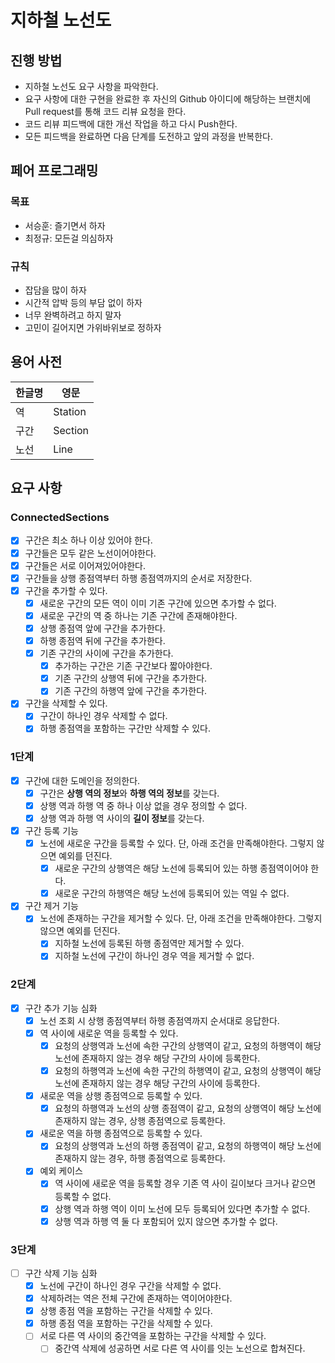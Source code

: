 # 지하철 노선도

## 진행 방법

* 지하철 노선도 요구 사항을 파악한다.
* 요구 사항에 대한 구현을 완료한 후 자신의 Github 아이디에 해당하는 브랜치에 Pull request를 통해 코드 리뷰 요청을 한다.
* 코드 리뷰 피드백에 대한 개선 작업을 하고 다시 Push한다.
* 모든 피드백을 완료하면 다음 단계를 도전하고 앞의 과정을 반복한다.

## 페어 프로그래밍

### 목표

* 서승훈: 즐기면서 하자
* 최정규: 모든걸 의심하자

### 규칙

* 잡담을 많이 하자
* 시간적 압박 등의 부담 없이 하자
* 너무 완벽하려고 하지 말자
* 고민이 길어지면 가위바위보로 정하자

## 용어 사전

| 한글명 | 영문      |
|-----|---------|
| 역   | Station |
| 구간  | Section |
| 노선  | Line    |

## 요구 사항

### ConnectedSections

- [x] 구간은 최소 하나 이상 있어야 한다.
- [x] 구간들은 모두 같은 노선이어야한다.
- [x] 구간들은 서로 이어져있어야한다.
- [x] 구간들을 상행 종점역부터 하행 종점역까지의 순서로 저장한다.
- [x] 구간을 추가할 수 있다.
    - [x] 새로운 구간의 모든 역이 이미 기존 구간에 있으면 추가할 수 없다.
    - [x] 새로운 구간의 역 중 하나는 기존 구간에 존재해야한다.
    - [x] 상행 종점역 앞에 구간을 추가한다.
    - [x] 하행 종점역 뒤에 구간을 추가한다.
    - [x] 기존 구간의 사이에 구간을 추가한다.
        - [x] 추가하는 구간은 기존 구간보다 짧아야한다.
        - [x] 기존 구간의 상행역 뒤에 구간을 추가한다.
        - [x] 기존 구간의 하행역 앞에 구간을 추가한다.
- [x] 구간을 삭제할 수 있다.
    - [x] 구간이 하나인 경우 삭제할 수 없다.
    - [x] 하행 종점역을 포함하는 구간만 삭제할 수 있다.

### 1단계

- [x] 구간에 대한 도메인을 정의한다.
    - [x] 구간은 **상행 역의 정보**와 **하행 역의 정보**를 갖는다.
    - [x]  상행 역과 하행 역 중 하나 이상 없을 경우 정의할 수 없다.
    - [x] 상행 역과 하행 역 사이의 **길이 정보**를 갖는다.
- [x] 구간 등록 기능
    - [x] 노선에 새로운 구간을 등록할 수 있다. 단, 아래 조건을 만족해야한다. 그렇지 않으면 예외를 던진다.
        - [x] 새로운 구간의 상행역은 해당 노선에 등록되어 있는 하행 종점역이어야 한다.
        - [x] 새로운 구간의 하행역은 해당 노선에 등록되어 있는 역일 수 없다.
- [x] 구간 제거 기능
    - [x] 노선에 존재하는 구간을 제거할 수 있다. 단, 아래 조건을 만족해야한다. 그렇지 않으면 예외를 던진다.
        - [x] 지하철 노선에 등록된 하행 종점역만 제거할 수 있다.
        - [x] 지하철 노선에 구간이 하나인 경우 역을 제거할 수 없다.

### 2단계

- [x] 구간 추가 기능 심화
    - [x] 노선 조회 시 상행 종점역부터 하행 종점역까지 순서대로 응답한다.
    - [x] 역 사이에 새로운 역을 등록할 수 있다.
        - [x] 요청의 상행역과 노선에 속한 구간의 상행역이 같고, 요청의 하행역이 해당 노선에 존재하지 않는 경우 해당 구간의 사이에 등록한다.
        - [x] 요청의 하행역과 노선에 속한 구간의 하행역이 같고, 요청의 상행역이 해당 노선에 존재하지 않는 경우 해당 구간의 사이에 등록한다.
    - [x] 새로운 역을 상행 종점역으로 등록할 수 있다.
        - [x] 요청의 하행역과 노선의 상행 종점역이 같고, 요청의 상행역이 해당 노선에 존재하지 않는 경우, 상행 종점역으로 등록한다.
    - [x] 새로운 역을 하행 종점역으로 등록할 수 있다.
        - [x] 요청의 상행역과 노선의 하행 종점역이 같고, 요청의 하행역이 해당 노선에 존재하지 않는 경우, 하행 종점역으로 등록한다.
    - [x] 예외 케이스
        - [x] 역 사이에 새로운 역을 등록할 경우 기존 역 사이 길이보다 크거나 같으면 등록할 수 없다.
        - [x] 상행 역과 하행 역이 이미 노선에 모두 등록되어 있다면 추가할 수 없다.
        - [x] 상행 역과 하행 역 둘 다 포함되어 있지 않으면 추가할 수 없다.

### 3단계

- [ ] 구간 삭제 기능 심화
    - [x] 노선에 구간이 하나인 경우 구간을 삭제할 수 없다.
    - [x] 삭제하려는 역은 전체 구간에 존재하는 역이어야한다.
    - [x] 상행 종점 역을 포함하는 구간을 삭제할 수 있다.
    - [x] 하행 종점 역을 포함하는 구간을 삭제할 수 있다.
    - [ ] 서로 다른 역 사이의 중간역을 포함하는 구간을 삭제할 수 있다.
        - [ ] 중간역 삭제에 성공하면 서로 다른 역 사이를 잇는 노선으로 합쳐진다.
